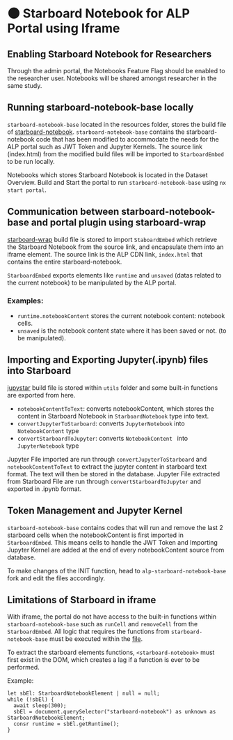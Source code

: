 # 🌑 Starboard Notebook for ALP Portal using Iframe 

## Enabling Starboard Notebook for Researchers
Through the admin portal, the Notebooks Feature Flag should be enabled to the researcher user. Notebooks will be shared amongst researcher in the same study. 

## Running starboard-notebook-base locally
`starboard-notebook-base` located in the resources folder, stores the build file of [starboard-notebook](https://github.com/alp/alp-starboard-notebook-base). `starboard-notebook-base` contains the starboard-notebook code that has been modified to accommodate the needs for the ALP portal such as JWT Token and Jupyter Kernels. The source link (index.html) from the modified build files will be imported to `StarboardEmbed` to be run locally.

Notebooks which stores Starboard Notebook is located in the Dataset Overview. Build and Start the portal to run `starboard-notebook-base` using `nx start portal`.

## Communication between starboard-notebook-base and portal plugin using starboard-wrap

[starboard-wrap](https://github.com/gzuidhof/starboard-wrap) build file is stored to import `StaboardEmbed` which retrieve the Starboard Notebook from the source link, and encapsulate them into an iframe element. The source link is the ALP CDN link, `index.html` that contains the entire starboard-notebook. 

`StarboardEmbed` exports elements like `runtime` and `unsaved` (datas related to the current notebook) to be manipulated by the ALP portal. 

### Examples:
- `runtime.notebookContent` stores the current notebook content: notebook cells. 
- `unsaved` is the notebook content state where it has been saved or not. (to be manipulated).

## Importing and Exporting Jupyter(.ipynb) files into Starboard
[jupystar](https://github.com/gzuidhof/jupystar) build file is stored within `utils` folder and some built-in functions are exported from here. 
- `notebookContentToText`: converts notebookContent, which stores the content in Starboard Notebook  in `StarboardNotebook` type into text. 
- `convertJupyterToStarboard`: converts `JupyterNotebook` into `NotebookContent` type 
- `convertStarboardToJupyter`: converts `NotebookContent ` into `JupyterNotebook` type 

Jupyter File imported are run through `convertJupyterToStarboard` and `notebookContentToText` to extract the jupyter content in starboard text format. The text will then be stored in the database. 
Jupyter File extracted from Starboard File are run through `convertStarboardToJupyter` and exported in .ipynb format.

## Token Management and Jupyter Kernel 

`starboard-notebook-base` contains codes that will run and remove the last 2 starboard cells when the notebookContent is first imported in `StarboardEmbed`. This means cells to handle the JWT Token and Importing Jupyter Kernel are added at the end of every notebookContent source from database. 

To make changes of the INIT function, head to `alp-starboard-notebook-base` fork and edit the files accordingly. 

## Limitations of Starboard in iframe 
With iframe, the portal do not have access to the built-in functions within `starboard-notebook-base` such as `runCell` and `removeCell` from the `StarboardEmbed`. All logic that requires the functions from `starboard-notebook-base` must be executed within the [file](https://github.com/alp/alp-starboard-notebook-base). 

To extract the starboard elements functions, `<starboard-notebook>` must first exist in the DOM, which creates a lag if a function is ever to be performed. 

Example: 
```
let sbEl: StarboardNotebookElement | null = null;
while (!sbEl) {
  await sleep(300);
  sbEl = document.querySelector("starboard-notebook") as unknown as StarboardNotebookElement;
  consr runtime = sbEl.getRuntime();
}
```
